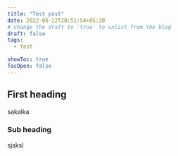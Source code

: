 ```yaml
---
title: "Test post"
date: 2022-06-22T20:51:54+05:30
# change the draft to 'true' to unlist from the blog
draft: false
tags: 
  - test

showToc: true
TocOpen: false
---
```


## First heading
sakalka

### Sub heading
sjsksl

